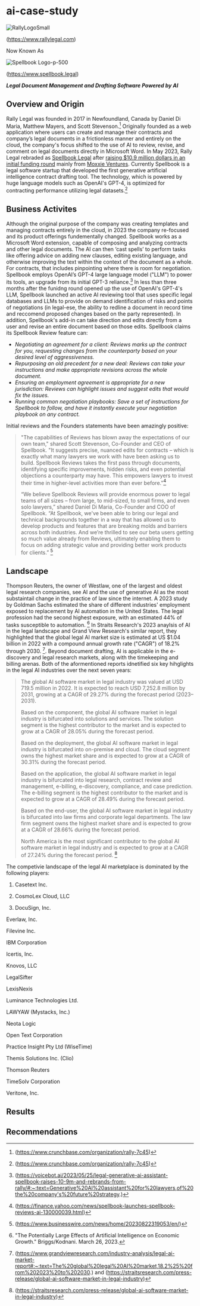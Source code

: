 # ai-case-study
![RallyLogoSmall](https://github.com/crmartella/ai-case-study/assets/147019331/a2b92857-d525-4df0-8559-0fb8254a01f7)

(https://www.rallylegal.com)

Now Known As

![Spellbook Logo-p-500](https://github.com/crmartella/ai-case-study/assets/147019331/948193b2-a04a-43e9-8407-f15c1dbac728)

(https://www.spellbook.legal)

 ***Legal Document Management and Drafting Software Powered by AI***
 
## Overview and Origin
Rally Legal was founded in 2017 in Newfoundland, Canada by Daniel Di Maria, Matthew Mayers, and Scott Stevenson.[^1]  Originally founded as a web application where users can create and manage their contracts and company’s legal documents in a frictionless manner and entirely on the cloud, the company's focus shifted to the use of AI to review, revise, and comment on legal documents directly in Microsoft Word.  In May 2023, Rally Legal rebraded as [Spellbook Legal](www.spellbook.legal) after [raising $10.9 million dollars in an initial funding round](https://betakit.com/spellbook-formerly-rally-raises-10-9-million-to-automate-legal-contracts-using-generative-ai/) mainly from [Moxxie Ventures](https://www.moxxie.vc/).  Currently Spellbook is a legal software startup that developed the first generative artificial intelligence contract drafting tool. The technology, which is powered by huge language models such as OpenAI's GPT-4, is optimized for contracting performance utilizing legal datasets.[^2]  
## Business Activites
Although the original purpose of the company was creating templates and managing contracts entirely in the cloud, in 2023 the company re-focused and its product offerings fundementally changed. Spellbook works as a Microsoft Word extension, capable of composing and analyzing contracts and other legal documents. The AI can then ‘cast spells’ to perform tasks like offering advice on adding new clauses, editing existing language, and otherwise improving the text within the context of the document as a whole. For contracts, that includes pinpointing where there is room for negotiation. Spellbook employs OpenAI’s GPT-4 large language model ("LLM") to power its tools, an upgrade from its initial GPT-3 reliance.[^3]  In less than three months after the funidng round opened up the use of OpenAI's GPT-4's LLM, Spellbook launched an active AI reviewing tool that uses specific legal databases and LLMs to provide on demand identification of risks and points of negotiations (in legal-ese, the ability to redline a document in record time and reccomend proposed changes based on the party represented).  In addition, Spellbook's add-in can take direction and edits directly from a user and revise an entire document based on those edits.  Spellbook claims its Spellbook Review feature can:
- *Negotiating an agreement for a client: Reviews marks up the contract for you, requesting changes from the counterparty based on your desired level of aggressiveness.*
- *Repurposing an old precedent for a new deal: Reviews can take your instructions and make appropriate revisions across the whole document.*
- *Ensuring an employment agreement is appropriate for a new jurisdiction: Reviews can highlight issues and suggest edits that would fix the issues.*
- *Running common negotiation playbooks: Save a set of instructions for Spellbook to follow, and have it instantly execute your negotiation playbook on any contract.*

Initial reviews and the Founders statements have been amazingly positive:
>"The capabilities of Reviews has blown away the expectations of our own team," shared Scott Stevenson, Co-Founder and CEO of Spellbook. "It suggests precise, nuanced edits for contracts – which is exactly what many lawyers we work with have been asking us to build. Spellbook Reviews takes the first pass through documents, identifying specific improvements, hidden risks, and even potential objections a counterparty may have. This empowers lawyers to invest their time in higher-level activities more than ever before."[^4]
>
>“We believe Spellbook Reviews will provide enormous power to legal teams of all sizes – from large, to mid-sized, to small firms, and even solo lawyers,” shared Daniel Di Maria, Co-Founder and COO of Spellbook. “At Spellbook, we've been able to bring our legal and technical backgrounds together in a way that has allowed us to develop products and features that are breaking molds and barriers across both industries. And we’re thrilled to see our beta users getting so much value already from Reviews, ultimately enabling them to focus on adding strategic value and providing better work products for clients.” [^5]
## Landscape
Thompson Reuters, the owner of Westlaw, one of the largest and oldest legal research companies, see AI and the use of generative AI as the most substaintail change in the practice of law since the internet.  A 2023 study by Goldman Sachs estimated the share of different industries' employment exposed to replacement by AI automation in the United States. The legal profession had the second highest exposure, with an estimated 44% of tasks susceptible to automation. [^6] In Straits Research's 2023 anaylsis of AI in the legal landscape and Grand View Research's similar report, they highlighted that the global legal AI market size is estimated at US $1.04 billion in 2022 with a compound annual growth rate ("CAGR") of 18.2% through 2030. [^7].  Beyond document drafting, AI is applicable in the e-discovery and legal research markets, along with the timekeeping and billing arenas.  Both of the aformentioned reports idnetified six key hihglights in the legal AI industries over the next seven years:

>The global AI software market in legal industry was valued at USD 719.5 million in 2022. It is expected to reach USD 7,252.8 million by 2031, growing at a CAGR of 29.27% during the forecast period (2023–2031).
>
>Based on the component, the global AI software market in legal industry is bifurcated into solutions and services. The solution segment is the highest contributor to the market and is expected to grow at a CAGR of 28.05% during the forecast period.
>
>Based on the deployment, the global AI software market in legal industry is bifurcated into on-premise and cloud. The cloud segment owns the highest market share and is expected to grow at a CAGR of 30.31% during the forecast period.
>
>Based on the application, the global AI software market in legal industry is bifurcated into legal research, contract review and management, e-billing, e-discovery, compliance, and case prediction. The e-billing segment is the highest contributor to the market and is expected to grow at a CAGR of 28.49% during the forecast period.
>
>Based on the end-user, the global AI software market in legal industry is bifurcated into law firms and corporate legal departments. The law firm segment owns the highest market share and is expected to grow at a CAGR of 28.66% during the forecast period.
>
>North America is the most significant contributor to the global AI software market in legal industry and is expected to grow at a CAGR of 27.24% during the forecast period. [^8]

The competivie landscape of the legal AI marketplace is dominated by the following players:

1. Casetext Inc.

1. CosmoLex Cloud, LLC

1. DocuSign, Inc.

Everlaw, Inc.

Filevine Inc.

IBM Corporation

Icertis, Inc.

Knovos, LLC

LegalSifter

LexisNexis

Luminance Technologies Ltd.

LAWYAW (Mystacks, Inc.)

Neota Logic

Open Text Corporation

Practice Insight Pty Ltd (WiseTime)

Themis Solutions Inc. (Clio)

Thomson Reuters

TimeSolv Corporation

Veritone, Inc.

## Results
## Recommendations
[^1]: (https://www.crunchbase.com/organization/rally-7c45)
[^2]: (https://www.crunchbase.com/organization/rally-7c45)
[^3]: (https://voicebot.ai/2023/05/25/legal-generative-ai-assistant-spellbook-raises-10-9m-and-rebrands-from-rally/#:~:text=Generative%20AI%20assistant%20for%20lawyers,of%20the%20company's%20future%20strategy.)
[^4]: (https://finance.yahoo.com/news/spellbook-launches-spellbook-reviews-ai-130000039.html)
[^5]: (https://www.businesswire.com/news/home/20230822319053/en/)
[^6]: "The Potentially Large Effects of Artificial Intelligence on Economic Growth." Briggs/Kodnani. March 26, 2023.
[^7]: (https://www.grandviewresearch.com/industry-analysis/legal-ai-market-report#:~:text=The%20global%20legal%20AI%20market,18.2%25%20from%202023%20to%202030.) and (https://straitsresearch.com/press-release/global-ai-software-market-in-legal-industry)
[^8]: (https://straitsresearch.com/press-release/global-ai-software-market-in-legal-industry)
